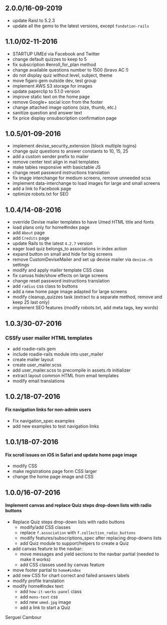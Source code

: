 ## 2.0.0/16-09-2019

* update Raisl to 5.2.3
* update all the gems to the latest versions, except `fundation-rails`

## 1.1.0/02-11-2016

* STARTUP UMEd via Facebook and Twitter
* change default quizzes to keep to 5
* fix subscription #enroll\_for\_plan method
* change available questions number to 1500 (bravo AC !)
* do not display quiz without level, subject, theme
* move figaro gem outside dev, test group
* implement AWS S3 storage for images
* update paperclip to 5.1.0 version
* improve static text on the home page
* remove Google+ social icon from the footer
* change attached image options (size, thumb, etc.)
* sanitize question and answer text
* fix price display onsubscription confirmation page

## 1.0.5/01-09-2016

* implement devise_security_extension (block multiple logins)
* change quiz questions to answer constants to 10, 15, 25
* add a custom sender prefix to mailer
* remove center text align in mail templates
* make tables responsive with basictable JS
* change reset password instructions translation
* fix image interchange for medium screens, remove unneeded scss
* implement data-interchange to load images for large and small screens
* add a link to Facebook page
* optimize robots.txt for SEO

## 1.0.4/14-08-2016

 * override Devise mailer templates to have Umed HTML title and fonts
 * load plans only for home#index page
 * add `About` page
 * add `Credits` page
 * update Rails to the latest `4.2.7` version
 * eager load quiz belongs_to associations in index action
 * expand button on small and hide for big screens
 * remove CustomDeviseMailer and set up devise mailer via `devise.rb` settings
 * modify and apply mailer template CSS class
 * fix canvas hide/show effects on large screens
 * change reset password instructions translation
 * add `radius` css class to buttons
 * add a new home page image adapted for large screens
 * modify cleanup_quizzes task (extract to a separate method, remove and keep 25 last only)
 * implement SEO features (modify robots.txt, add meta tags, key words)

## 1.0.3/30-07-2016

### CSSfy user mailer HTML templates

 * add roadie-rails gem
 * include roadie-rails module into user_mailer
 * create mailer layout
 * create user_mailer.scss
 * add user_mailer.scss to precompile in assets.rb initializer
 * extract layout common HTML from email templates
 * modify email translations

## 1.0.2/18-07-2016

#### Fix navigation links for non-admin users

* Fix navigation_spec examples
* add new examples to test navigation links

## 1.0.1/18-07-2016

#### Fix scroll issues on iOS in Safari and update home page image

* modify CSS
* make registrations page form CSS larger
* change the home page image and CSS

## 1.0.0/16-07-2016

#### Implement canvas and replace Quiz steps drop-down lists with radio buttons

* Replace Quiz steps drop-down lists with radio buttons
  - modify/add CSS classes
  - replace `f.association` with `f.collection_radio_buttons`
  - modify features/subscriptions_spec after replacing drop-downs lists
  - add Quiz module to support/helpers to create a Quiz
* add canvas feature to the navbar:
  - move messages and yield sections to the navbar partial (needed to make it works)
  - add CSS classes used by canvas feature
* move footer partial to `home#index`
* add new CSS for chart correct and failed answers labels
* modify profile translation
* modify home#index text:
  - add `how-it-works-panel` class
  - add `mons-text` css
  - add new `umed.jpg` image
  - add a link to start a Quiz

Serguei Cambour
